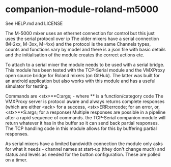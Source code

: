 # companion-module-roland-m5000
See HELP.md and LICENSE

The M-5000 mixer uses an ethernet connection for control but this just uses the serial protocol over ip
The older mixers have a serial connection (M-2xx, M-3xx, M-4xx) and the protocol is the same
Channels types, counts and functions vary by model and there is a json file with basic details and the initialisation of the module creates the correct actions etc.

To attach to a serial mixer the module needs to be used with a serial bridge. This module has been tested with the TCP-Serial module and the VMXProxy open source bridge for Roland mixers (on GitHub). 
The latter was built for an android application but also works with this module and has a useful simulator for testing.

Commands are \<stx\>**C:args;   -   where ** is a function/category code
The VMXProxy server is protocol aware and always returns complete responses (which are either \<ack\> for a success, \<stx\>ERR:errcode; for an error, or, \<stx\>**S:args; for a response)
Multiple responses are possible in a pipeline after a rapid sequence of commands.
the TCP-Serial companion module will return whatever it has in the buffer so it can send back partial responses. The TCP handling code in this module allows for this by buffering partial responses.

As serial mixers have a limited bandwidth connection the module only asks for what it needs - channel names at start-up (they don't change much) and status and levels as needed for the button configuration. These are polled on a timer.